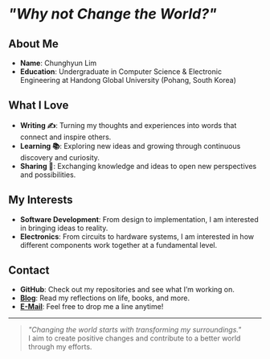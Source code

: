 # _"Why not Change the World?"_

## About Me
- **Name**: Chunghyun Lim  
- **Education**: Undergraduate in Computer Science & Electronic Engineering at Handong Global University (Pohang, South Korea)  

## What I Love
- **Writing ✍**: Turning my thoughts and experiences into words that connect and inspire others.
- **Learning 📚**: Exploring new ideas and growing through continuous discovery and curiosity.
- **Sharing 🤝**: Exchanging knowledge and ideas to open new perspectives and possibilities.

## My Interests
- **Software Development**: From design to implementation, I am interested in bringing ideas to reality.  
- **Electronics**: From circuits to hardware systems, I am interested in how different components work together at a fundamental level.

## Contact
- **GitHub**: Check out my repositories and see what I’m working on.  
- **[Blog](https://potterlim.tistory.com/)**: Read my reflections on life, books, and more.  
- **[E-Mail](mailto:potterLim0808@gmail.com)**: Feel free to drop me a line anytime!

---

> _"Changing the world starts with transforming my surroundings."_  
> I aim to create positive changes and contribute to a better world through my efforts.